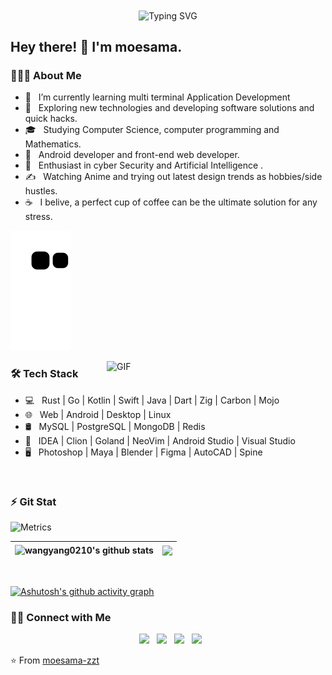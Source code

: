 <div align="center">
  <img align="center" src="https://readme-typing-svg.demolab.com?font=Fira+Code&pause=1000&width=435&lines=println!(%22Hello%2C%20World%22);&center=true&size=27" alt="Typing SVG" />
</div>


<h2> Hey there! 👋 I'm moesama. </h2>

<h3> 👨🏻‍💻 About Me </h3>

- 🔭 &nbsp; I’m currently learning multi terminal Application Development
- 🤔 &nbsp; Exploring new technologies and developing software solutions and quick hacks.
- 🎓 &nbsp; Studying Computer Science, computer programming and Mathematics.
- 💼 &nbsp; Android developer and front-end web developer.
- 🌱 &nbsp; Enthusiast in cyber Security and Artificial Intelligence .
- ✍️ &nbsp; Watching Anime and trying out latest design trends as hobbies/side hustles.
- ☕ &nbsp; I belive, a perfect cup of coffee can be the ultimate solution for any stress. 

![](https://raw.githubusercontent.com/moesama-zzt/moesama-zzt/main/assets/github-contribution-grid-snake.svg)

<img align="right" alt="GIF" src="https://github.com/moesama-zzt/moesama-zzt/assets/94951283/745c021a-85bd-4d0c-8ec3-7fe4e07b739e" width="350"/>

<h3>🛠 Tech Stack</h3>

- 💻 &nbsp; Rust | Go | Kotlin | Swift | Java | Dart | Zig | Carbon | Mojo
- 🌐 &nbsp; Web | Android | Desktop | Linux
- 🛢 &nbsp; MySQL | PostgreSQL | MongoDB | Redis
- 🔧 &nbsp; IDEA | Clion | Goland | NeoVim | Android Studio | Visual Studio
- 🖥 &nbsp; Photoshop | Maya | Blender | Figma | AutoCAD | Spine

</br>

<h3> ⚡ Git Stat </h3>

![Metrics](https://metrics.lecoq.io/moesama-zzt?template=classic&isocalendar=1&languages=1&habits=1&followup=1&achievements=1&sponsors=1&discussions=1&repositories=1&notable=1&projects=1&introduction=1&code=1&gists=1&activity=1&base=header%2C%20activity%2C%20community%2C%20repositories%2C%20metadata&base.indepth=false&base.hireable=false&base.skip=false&repositories.batch=100&repositories.forks=false&repositories.affiliations=owner&isocalendar=false&isocalendar.duration=full-year&languages=false&languages.ignored=html%2Ccss%2CJavaScript%2CTypeScript&languages.limit=8&languages.threshold=0%25&languages.other=false&languages.colors=github&languages.sections=most-used&languages.indepth=false&languages.analysis.timeout=15&languages.analysis.timeout.repositories=7.5&languages.categories=markup%2C%20programming&languages.recent.categories=markup%2C%20programming&languages.recent.load=300&languages.recent.days=14&habits=false&habits.from=200&habits.days=14&habits.facts=true&habits.charts=false&habits.charts.type=classic&habits.trim=false&habits.languages.limit=8&habits.languages.threshold=0%25&followup=false&followup.sections=repositories&followup.indepth=false&followup.archived=true&sponsors=false&sponsors.sections=goal%2C%20list%2C%20about&sponsors.past=false&sponsors.size=24&sponsors.title=Sponsor%20Me!&repositories=false&repositories.pinned=0&repositories.starred=0&repositories.random=0&repositories.order=featured%2C%20pinned%2C%20starred%2C%20random&discussions=false&discussions.categories=true&discussions.categories.limit=0&achievements=false&achievements.threshold=C&achievements.secrets=true&achievements.display=detailed&achievements.limit=0&notable=false&notable.from=organization&notable.repositories=false&notable.indepth=false&notable.types=commit&notable.self=false&activity=false&activity.limit=5&activity.load=300&activity.days=14&activity.visibility=all&activity.timestamps=false&activity.filter=all&code=false&code.lines=12&code.load=400&code.days=3&code.visibility=public&gists=false&projects=false&projects.limit=4&projects.descriptions=false&introduction=false&introduction.title=true&config.timezone=Asia%2FShanghai)

| <a> <img align="center" src="https://github-readme-stats.vercel.app/api?username=moesama-zzt&show_icons=true&include_all_commits=true&theme=buefy&hide_border=true" alt="wangyang0210's github stats" /> </a> | <a> <img align="center" src="https://github-readme-stats.vercel.app/api/top-langs/?username=moesama-zzt&layout=compact&theme=buefy&hide_border=true" /> </a> | 
| ------------- | ------------- |

</br>

[![Ashutosh's github activity graph](https://github-readme-activity-graph.vercel.app/graph?username=moesama-zzt&bg_color=feffb8&color=5286ff&line=342e42&point=ff7a70&area=true&hide_border=true)](https://github.com/ashutosh00710/github-readme-activity-graph)

<h3> 🤝🏻 Connect with Me </h3>

<p align="center">
&nbsp; <a href="https://twitter.com/_souvik_guria" target="_blank" rel="noopener noreferrer"><img src="https://img.icons8.com/plasticine/100/000000/twitter.png" width="40" /></a>  
&nbsp; <a href="https://www.instagram.com/the_caffeine__addict/" target="_blank" rel="noopener noreferrer"><img src="https://img.icons8.com/plasticine/100/000000/instagram-new.png" width="40" /></a>  
&nbsp; <a href="https://www.linkedin.com/in/souvik-guria-/" target="_blank" rel="noopener noreferrer"><img src="https://img.icons8.com/plasticine/100/000000/linkedin.png" width="40" /></a>
&nbsp; <a href="mailto:souvikguria98@gmail.com" target="_blank" rel="noopener noreferrer"><img 
src="https://img.icons8.com/plasticine/100/000000/gmail.png"  width="40" /></a>
</p>

⭐️ From [moesama-zzt](https://github.com/moesama-zzt)
